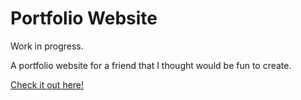 # Portfolio Website

Work in progress.

A portfolio website for a friend that I thought would be fun to create.

[Check it out here!](http://jrasay89.github.io/OtherWebsiteProjects/KalaniAuPortfolio/)